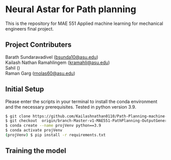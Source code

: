  # Neural Astar for Path planning 
 
This is the repository for MAE 551 Applied machine learning for mechanical engineers final project.

## Project Contributers
Barath Sundaravadivel ([bsunda10@asu.edu](mailto:bsunda10@asu.edu)) <br />
Kailash Nathan Ramahlingem ([kramahli@asu.edu](mailto:kramahli@asu.edu))<br />
Sahil ()<br />
Raman Garg ([rnolas60@asu.edu](mailto:rnolas60@asu.edu))<br />

## Initial Setup 
Please enter the scripts in your terminal to install the conda environment and the necessary prerequisites. Tested in python version 3.9.

```sh
$ git clone https://github.com/Kailashnathan0110/Path-Planning-machine-learning-Project.git
$ git checkout  origin/branch-Master-v1-MAE551-PathPlanning-OutputGenerator
$ conda create --name projVenv python==3.9
$ conda activate projVenv
(projVenv) $ pip install -r requirements.txt
```

## Training the model




